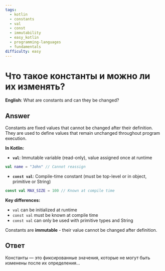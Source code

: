 ```yaml
---
tags:
  - kotlin
  - constants
  - val
  - const
  - immutability
  - easy_kotlin
  - programming-languages
  - fundamentals
difficulty: easy
---
```


# Что такое константы и можно ли их изменять?

**English**: What are constants and can they be changed?

## Answer

Constants are fixed values that cannot be changed after their definition. They are used to define values that remain unchanged throughout program execution.

**In Kotlin:**

- **`val`**: Immutable variable (read-only), value assigned once at runtime
```kotlin
val name = "John" // Cannot reassign
```

- **`const val`**: Compile-time constant (must be top-level or in object, primitive or String)
```kotlin
const val MAX_SIZE = 100 // Known at compile time
```

**Key differences:**
- `val` can be initialized at runtime
- `const val` must be known at compile time
- `const val` can only be used with primitive types and String

Constants are **immutable** - their value cannot be changed after definition.

## Ответ

Константы — это фиксированные значения, которые не могут быть изменены после их определения...

